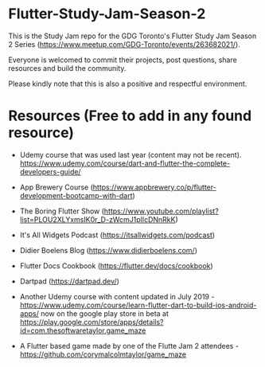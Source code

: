 # Flutter-Study-Jam-Season-2
This is the Study Jam repo for the GDG Toronto's Flutter Study Jam Season 2 Series (https://www.meetup.com/GDG-Toronto/events/263682021/).

Everyone is welcomed to commit their projects, post questions, share resources and build the community.

Please kindly note that this is also a positive and respectful environment.



# Resources (Free to add in any found resource)
- Udemy course that was used last year (content may not be recent). https://www.udemy.com/course/dart-and-flutter-the-complete-developers-guide/
- App Brewery Course (https://www.appbrewery.co/p/flutter-development-bootcamp-with-dart)
- The Boring Flutter Show (https://www.youtube.com/playlist?list=PLOU2XLYxmsIK0r_D-zWcmJ1plIcDNnRkK)
- It's All Widgets Podcast (https://itsallwidgets.com/podcast)
- Didier Boelens Blog (https://www.didierboelens.com/)
- Flutter Docs Cookbook (https://flutter.dev/docs/cookbook)
- Dartpad (https://dartpad.dev/)

- Another Udemy course with content updated in July 2019 -https://www.udemy.com/course/learn-flutter-dart-to-build-ios-android-apps/  now on the google play store in beta at https://play.google.com/store/apps/details?id=com.thesoftwaretaylor.game_maze
- A Flutter based game made by one of the Flutte Jam 2 attendees - https://github.com/corymalcolmtaylor/game_maze
